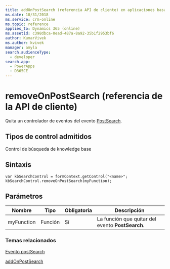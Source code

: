 ```yaml
---
title: addOnPostSearch (referencia API de cliente) en aplicaciones basadas en modelo| MicrosoftDocs
ms.date: 10/31/2018
ms.service: crm-online
ms.topic: reference
applies_to: Dynamics 365 (online)
ms.assetid: c398dbca-0ead-487a-8a92-35b1f2953bf6
author: KumarVivek
ms.author: kvivek
manager: amyla
search.audienceType:
  - developer
search.app:
  - PowerApps
  - D365CE
---
```

# <a name="removeonpostsearch-client-api-reference"></a>removeOnPostSearch (referencia de la API de cliente)



Quita un controlador de eventos del evento [PostSearch](../events/postsearch.md). 

## <a name="control-types-supported"></a>Tipos de control admitidos

Control de búsqueda de knowledge base

## <a name="syntax"></a>Sintaxis

```
var kbSearchControl = formContext.getControl("<name>";
kbSearchControl.removeOnPostSearch(myFunction);
```

## <a name="parameters"></a>Parámetros

|Nombre | Tipo | Obligatoria | Descripción|
|--|--|--|--|
|myFunction |Función |Sí|La función que quitar del evento **PostSearch**.| 

### <a name="related-topics"></a>Temas relacionados

[Evento postSearch](../events/postsearch.md)

[addOnPostSearch](addOnPostSearch.md) 



